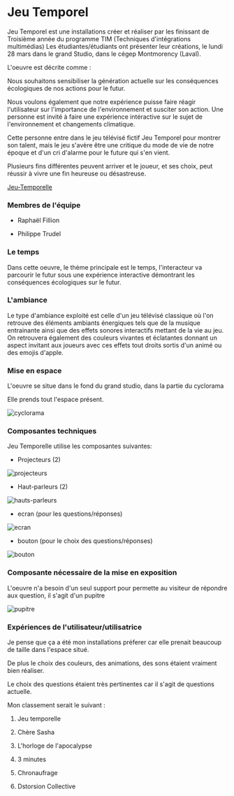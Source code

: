 # Jeu Temporel 

Jeu Temporel est une installations créer et réaliser par les finissant de Troisième année du programme TIM (Techniques d'intégrations multimédias) Les étudiantes/étudiants ont présenter leur créations, le lundi 28 mars dans le grand Studio, dans le cégep Montmorency (Laval).

L'oeuvre est décrite comme :

Nous souhaitons sensibiliser la génération actuelle sur les conséquences écologiques de nos actions pour le futur.

Nous voulons également que notre expérience puisse faire réagir l'utilisateur sur l'importance de l'environnement et susciter son action. Une personne est invité à faire une expérience intéractive sur le sujet de l'environnement et changements climatique.

Cette personne entre dans le jeu télévisé fictif Jeu Temporel pour montrer son talent, mais le jeu s'avère être une critique du mode de vie de notre époque et d'un cri d'alarme pour le future qui s'en vient. 

Plusieurs fins différentes peuvent arriver et le joueur, et ses choix, peut réussir à vivre une fin heureuse ou désastreuse.

[Jeu-Temporelle](https://tim-montmorency.com/2022/projets/Jeu-Temporel/docs/web/index.html)

### Membres de l'équipe 

* Raphaël Fillion

* Philippe Trudel

### Le temps 
Dans cette oeuvre, le thème principale est le temps, l'interacteur va parcourir le futur sous une expérience interactive démontrant les conséquences écologiques sur le futur.

### L'ambiance
Le type d'ambiance exploité est celle d'un jeu télévisé classique où l'on retrouve des éléments ambiants énergiques tels que de la musique entrainante ainsi que des effets sonores interactifs mettant de la vie au jeu. On retrouvera également des couleurs vivantes et éclatantes donnant un aspect invitant aux joueurs avec ces effets tout droits sortis d'un animé ou des emojis d'apple.

### Mise en espace

L'oeuvre se situe dans le fond du grand studio, dans la partie du cyclorama 

Elle prends tout l'espace présent. 

![cyclorama](media/oeuvre_finissant_TIM/jeu_temporelle_espace.jpg)

### Composantes techniques

Jeu Temporelle utilise les composantes suivantes:

* Projecteurs (2)

![projecteurs](media/oeuvre_finissant_TIM/jeu_temporelle_projecteur.jpg)

* Haut-parleurs (2)

![hauts-parleurs](media/oeuvre_finissant_TIM/jeu_temporelle_hauts_parleurs.jpg)

* ecran (pour les questions/réponses)

![ecran](media/oeuvre_finissant_TIM/jeu_temporelle_ecran.jpg)

* bouton (pour le choix des questions/réponses)

![bouton](media/oeuvre_finissant_TIM/jeu_temporelle_bouton.jpg)

### Composante nécessaire de la mise en exposition

L'oeuvre n'a besoin d'un seul support pour permette au visiteur de répondre aux question, il s'agit d'un pupitre 

![pupitre](media/oeuvre_finissant_TIM/jeu_temporelle_vincent.jpg)


### Expériences de l'utilisateur/utilisatrice 

Je pense que ça a été mon installations préferer car elle prenait beaucoup de taille dans l'espace situé.

De plus le choix des couleurs, des animations, des sons étaient vraiment bien réaliser.

Le choix des questions étaient très pertinentes car il s'agit de questions actuelle. 

Mon classement serait le suivant : 

1) Jeu temporelle

2) Chère Sasha

3) L'horloge de l'apocalypse

4) 3 minutes

5) Chronaufrage

6) Dstorsion Collective



